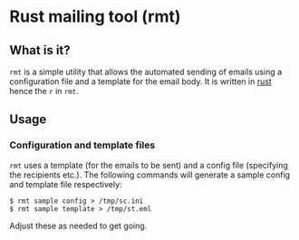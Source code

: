 # Rust mailing tool (rmt)

## What is it?
`rmt` is a simple utility that allows the automated sending of emails using a configuration file and a template for the email body. It is written in [rust](https://www.rust-lang.org/) hence the `r` in `rmt`.

## Usage

### Configuration and template files

`rmt` uses a template (for the emails to be sent) and a config file (specifying the recipients etc.). The following commands will generate a sample config and template file respectively:

    $ rmt sample config > /tmp/sc.ini
    $ rmt sample template > /tmp/st.eml

Adjust these as needed to get going.
